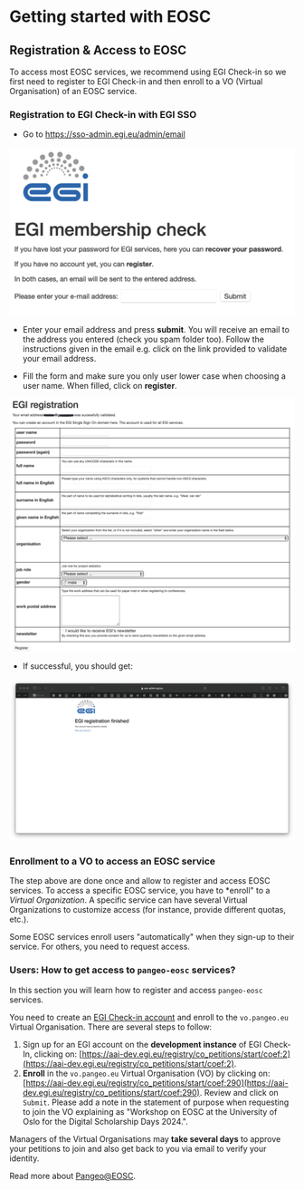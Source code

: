 # Getting started with EOSC

## Registration & Access to EOSC 

To access most EOSC services, we recommend using EGI Check-in so we first need to register to EGI Check-in and then enroll to a VO (Virtual Organisation) of an EOSC service.

### Registration to EGI Check-in with EGI SSO

- Go to https://sso-admin.egi.eu/admin/email

![admin EGI SSO](images/EGI-email.png)

- Enter your email address and press **submit**. You will receive an email to the address you entered (check you spam folder too).
  Follow the instructions given in the email e.g. click on the link provided to validate your email address.

- Fill the form and make sure you only user lower case when choosing a user name. When filled, click on **register**.

![fill EGI SSO form](images/EGI-SSO-form.png)

- If successful, you should get:

![successful EGI SSO registration](images/EGI-SSO-success.png)

### Enrollment to a VO to access an EOSC service

The step above are done once and allow to register and access EOSC services. To access a specific EOSC service, you have to *enroll" to a *Virtual Organization*. A specific service can have several Virtual Organizations to customize access (for instance, provide different quotas, etc.).

Some EOSC services enroll users "automatically" when they sign-up to their service. For others, you need to request access. 

### Users: How to get access to `pangeo-eosc` services?

In this section you will learn how to register and access `pangeo-eosc` services.

You need to create an [EGI Check-in account](https://www.egi.eu/service/check-in/) and enroll to the `vo.pangeo.eu` Virtual Organisation. There are several steps to follow:

1. Sign up for an EGI account on the **development instance** of EGI Check-In, clicking on: [https://aai-dev.egi.eu/registry/co_petitions/start/coef:2](https://aai-dev.egi.eu/registry/co_petitions/start/coef:2). 
2. **Enroll** in the `vo.pangeo.eu` Virtual Organisation (VO) by clicking on: [https://aai-dev.egi.eu/registry/co_petitions/start/coef:290](https://aai-dev.egi.eu/registry/co_petitions/start/coef:290). Review and click on `Submit`. Please add a note in the statement of purpose when requesting to join the VO explaining as "Workshop on EOSC at the University of Oslo for the Digital Scholarship Days 2024.".

Managers of the Virtual Organisations may **take several days** to approve your petitions to join and also get back to you via email to verify your identity.

Read more about [Pangeo@EOSC](https://www.egi.eu/article/scaling-new-heights-with-pangeo-openeo-pangeoeosc-meets-earth-observation-experts-at-bids-2023/).


